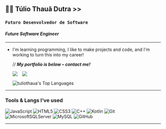 ## 🐱‍👤 Túlio Thauã Dutra >>

### **`Futuro Desenvolvedor de Software`**

#### *Future Software Engineer* 
___
- I'm learning programming, I like to make projects and code, and I'm working to turn this into my career! 



   // **___My portfolio is below – contact me!___**                                                                        
   <div style="display: flex; gap: 15px;">
  <a href="https://github.com/tuliothaua/portfolio-thaua.git">
    <img src="https://img.shields.io/badge/github%20pages-121013?style=for-the-badge&logo=github&logoColor=white"/>
  </a> 
  <a href="https://www.linkedin.com/in/tuliothauadutra">
    <img src="https://img.shields.io/badge/linkedin-%230077B5.svg?style=for-the-badge&logo=linkedin&logoColor=white"/>
  </a>
    </div>
   
    ![tuliothaua's Top Languages](https://github-readme-stats.vercel.app/api/top-langs/?username=tuliothaua&theme=dark&show_icons=true&hide_border=false&layout=compact) 
___

### Tools & Langs I’ve used

![JavaScript](https://img.shields.io/badge/javascript-%23323330.svg?style=for-the-badge&logo=javascript&logoColor=%23F7DF1E)
![HTML5](https://img.shields.io/badge/html5-%23E34F26.svg?style=for-the-badge&logo=html5&logoColor=white)
![CSS3](https://img.shields.io/badge/css3-%231572B6.svg?style=for-the-badge&logo=css3&logoColor=white)
![C++](https://img.shields.io/badge/c++-%2300599C.svg?style=for-the-badge&logo=c%2B%2B&logoColor=white)
![Kotlin](https://img.shields.io/badge/kotlin-%237F52FF.svg?style=for-the-badge&logo=kotlin&logoColor=white)
![Git](https://img.shields.io/badge/git-%23F05033.svg?style=for-the-badge&logo=git&logoColor=white)
![MicrosoftSQLServer](https://img.shields.io/badge/Microsoft%20SQL%20Server-CC2927?style=for-the-badge&logo=microsoft%20sql%20server&logoColor=white)
![MySQL](https://img.shields.io/badge/mysql-4479A1.svg?style=for-the-badge&logo=mysql&logoColor=white)
![GitHub](https://img.shields.io/badge/github-%23121011.svg?style=for-the-badge&logo=github&logoColor=white)
___